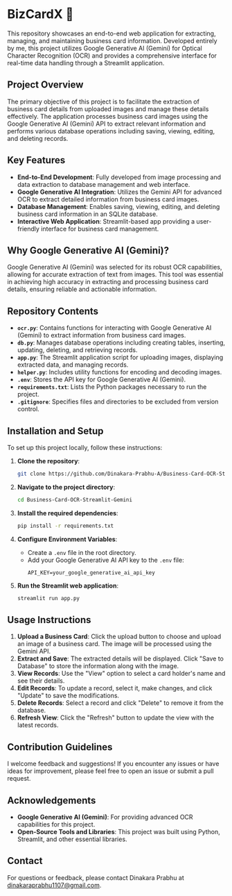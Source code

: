 # BizCardX 📇

This repository showcases an end-to-end web application for extracting, managing, and maintaining business card information. Developed entirely by me, this project utilizes Google Generative AI (Gemini) for Optical Character Recognition (OCR) and provides a comprehensive interface for real-time data handling through a Streamlit application.

## Project Overview

The primary objective of this project is to facilitate the extraction of business card details from uploaded images and manage these details effectively. The application processes business card images using the Google Generative AI (Gemini) API to extract relevant information and performs various database operations including saving, viewing, editing, and deleting records.

## Key Features

- **End-to-End Development**: Fully developed from image processing and data extraction to database management and web interface.
- **Google Generative AI Integration**: Utilizes the Gemini API for advanced OCR to extract detailed information from business card images.
- **Database Management**: Enables saving, viewing, editing, and deleting business card information in an SQLite database.
- **Interactive Web Application**: Streamlit-based app providing a user-friendly interface for business card management.

## Why Google Generative AI (Gemini)?

Google Generative AI (Gemini) was selected for its robust OCR capabilities, allowing for accurate extraction of text from images. This tool was essential in achieving high accuracy in extracting and processing business card details, ensuring reliable and actionable information.

## Repository Contents

- **`ocr.py`**: Contains functions for interacting with Google Generative AI (Gemini) to extract information from business card images.
- **`db.py`**: Manages database operations including creating tables, inserting, updating, deleting, and retrieving records.
- **`app.py`**: The Streamlit application script for uploading images, displaying extracted data, and managing records.
- **`helper.py`**: Includes utility functions for encoding and decoding images.
- **`.env`**: Stores the API key for Google Generative AI (Gemini).
- **`requirements.txt`**: Lists the Python packages necessary to run the project.
- **`.gitignore`**: Specifies files and directories to be excluded from version control.

## Installation and Setup

To set up this project locally, follow these instructions:

1. **Clone the repository**:
    ```bash
    git clone https://github.com/Dinakara-Prabhu-A/Business-Card-OCR-Streamlit-Gemini.git
    ```

2. **Navigate to the project directory**:
    ```bash
    cd Business-Card-OCR-Streamlit-Gemini
    ```

3. **Install the required dependencies**:
    ```bash
    pip install -r requirements.txt
    ```

4. **Configure Environment Variables**:
    - Create a `.env` file in the root directory.
    - Add your Google Generative AI API key to the `.env` file:
      ```plaintext
      API_KEY=your_google_generative_ai_api_key
      ```

5. **Run the Streamlit web application**:
    ```bash
    streamlit run app.py
    ```

## Usage Instructions

1. **Upload a Business Card**: Click the upload button to choose and upload an image of a business card. The image will be processed using the Gemini API.
2. **Extract and Save**: The extracted details will be displayed. Click "Save to Database" to store the information along with the image.
3. **View Records**: Use the "View" option to select a card holder's name and see their details.
4. **Edit Records**: To update a record, select it, make changes, and click "Update" to save the modifications.
5. **Delete Records**: Select a record and click "Delete" to remove it from the database.
6. **Refresh View**: Click the "Refresh" button to update the view with the latest records.
   

## Contribution Guidelines

I welcome feedback and suggestions! If you encounter any issues or have ideas for improvement, please feel free to open an issue or submit a pull request.

## Acknowledgements

- **Google Generative AI (Gemini)**: For providing advanced OCR capabilities for this project.
- **Open-Source Tools and Libraries**: This project was built using Python, Streamlit, and other essential libraries.

## Contact

For questions or feedback, please contact Dinakara Prabhu at [dinakaraprabhu1107@gmail.com](mailto:dinakaraprabhu1107@gmail.com).
